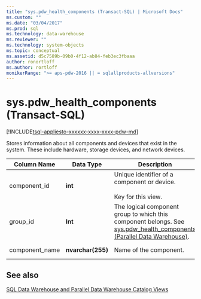 ```yaml
---
title: "sys.pdw_health_components (Transact-SQL) | Microsoft Docs"
ms.custom: ""
ms.date: "03/04/2017"
ms.prod: sql
ms.technology: data-warehouse
ms.reviewer: ""
ms.technology: system-objects
ms.topic: conceptual
ms.assetid: d5c7589b-09b0-4f12-ab84-feb3ec3fbaaa
author: ronortloff
ms.author: rortloff
monikerRange: ">= aps-pdw-2016 || = sqlallproducts-allversions"
---
```

# sys.pdw_health_components (Transact-SQL)
[!INCLUDE[tsql-appliesto-xxxxxx-xxxx-xxxx-pdw-md](../../includes/tsql-appliesto-xxxxxx-xxxx-xxxx-pdw-md.md)]

  Stores information about all components and devices that exist in the system. These include hardware, storage devices, and network devices.  
  
|Column Name|Data Type|Description|Range|  
|-----------------|---------------|-----------------|-----------|  
|component_id|**int**|Unique identifier of a component or device.<br /><br /> Key for this view.|NOT NULL|  
|group_id|**Int**|The logical component group to which this component belongs. See [sys.pdw_health_components (Parallel Data Warehouse)](../../relational-databases/system-catalog-views/sys-pdw-health-components-transact-sql.md).|NOT NULL|  
|component_name|**nvarchar(255)**|Name of the component.|NOT NULL|  
  
## See also  
 [SQL Data Warehouse and Parallel Data Warehouse Catalog Views](../../relational-databases/system-catalog-views/sql-data-warehouse-and-parallel-data-warehouse-catalog-views.md)  
  
  
